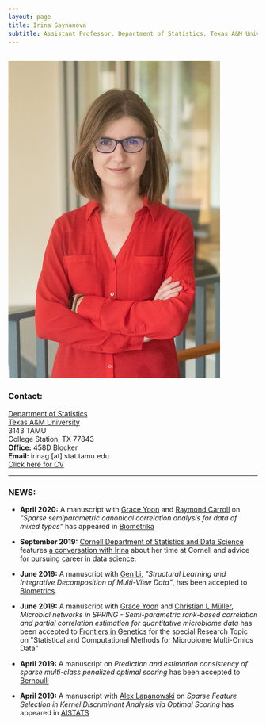 ```yaml
---
layout: page
title: Irina Gaynanova
subtitle: Assistant Professor, Department of Statistics, Texas A&M University
---
```


<div class="container">
<div class="row">&nbsp;</div>
<div class="row">
	<div class="col-md-3"><a class="thumb" href="#">
		<img src="img/Medium.jpg" class="img-responsive" alt="Irina Gaynanova"/></a>
	</div>
	<div class="col-md-6">
	<h3>Contact:</h3>
		<p> <a href = "http://www.stat.tamu.edu"> Department of Statistics</a> <br>
		<a href="http://www.tamu.edu"> Texas A&M University </a> <br>
		3143 TAMU <br>
		College Station, TX 77843 <br>
		<strong>Office:</strong> 458D Blocker <br>
		<strong>Email:</strong> irinag [at] stat.tamu.edu <br>
		<a href = "https://irinagain.github.io/Resources/IrinaGaynanovaCV.pdf"> Click here for CV</a>
		</p>
	</div>
</div>
	
<hr>

</div>

### NEWS:

* **April 2020:** A manuscript with [Grace Yoon](http://www.stat.tamu.edu/~gyoon/) and [Raymond Carroll](https://carroll.stat.tamu.edu) on *"Sparse semiparametric canonical correlation analysis for data of mixed types"* has appeared in [Biometrika](https://academic.oup.com/biomet/article/doi/10.1093/biomet/asaa007/5820553)

* **September 2019:** [Cornell Department of Statistics and Data Science](https://stat.cornell.edu) features [a conversation with Irina](https://stat.cornell.edu/alumni/alumni-profiles/irina-gaynanova-stats-phd-15) about her time at Cornell and advice for pursuing career in data science. 

* **June 2019:** A manuscript with [Gen Li](https://sites.google.com/view/ligen), *"Structural Learning and Integrative Decomposition of Multi-View Data"*, has been accepted to [Biometrics](https://doi.org/10.1111/biom.13108).

* **June 2019:** A manuscript with [Grace Yoon](http://www.stat.tamu.edu/~gyoon/) and [Christian L Müller](https://www.simonsfoundation.org/team/christian-muller/), *Microbial networks in SPRING - Semi-parametric rank-based correlation and partial correlation estimation for quantitative microbiome data* has been accepted to [Frontiers in Genetics](https://www.frontiersin.org/articles/10.3389/fgene.2019.00516/full) for the special Research Topic on "Statistical and Computational Methods for Microbiome Multi-Omics Data"

* **April 2019:** A manuscript on *Prediction and estimation consistency of sparse multi-class penalized optimal scoring* has been accepted to [Bernoulli](https://projecteuclid.org/euclid.bj/1574758829)

* **April 2019:** A manuscript with [Alex Lapanowski](https://sites.google.com/view/alexander-f-lapanowski/home) on *Sparse Feature Selection in Kernel Discriminant Analysis via Optimal Scoring* has appeared in [AISTATS](http://proceedings.mlr.press/v89/lapanowski19a.html)

<!--
* **November 2018:** A new manuscript on *"Joint association and classification analysis of multi-view data"* is now available on [arXiv](https://arxiv.org/abs/1811.08511)

* **September 2018:** The [Texas A&M College of Science](http://www.science.tamu.edu) promotional [video](https://youtu.be/BLtN4gYBN0g) featuring Irina

* **July 2018:** A new manuscript on *"Sparse semiparametric canonical correlation analysis for data of mixed types"* is now available on [arXiv](https://arxiv.org/abs/1807.05274)
* **March 2018:** Irina is the recipient of the 2018 David P. Byar Young Investigator Award for the first-place paper [*"Structural Learning and Integrative Decomposition of Multi-View Data"*](https://arxiv.org/abs/1707.06573), joint work with [Gen Li](https://sites.google.com/view/ligen), Columbia University Mailman School of Public Health. [Texas A&M Science article featuring the award](http://www.science.tamu.edu/articles/1922)
* **January 2018:** A new manuscript on *"Prediction Error Bounds for Linear Regression With the TREX"* is now available on [arXiv](https://arxiv.org/abs/1801.01394)
* **November 2017:** A new manuscript on *"Sparse quadratic classification rules via linear dimension reduction"* is now available on [arXiv](https://arxiv.org/abs/1711.04817)
* **May 2017:** NSF DMS-1712943 grant, [Scalable Methods for Classification of Heterogeneous High-Dimensional Data](https://nsf.gov/awardsearch/showAward?AWD_ID=1712943&HistoricalAwards=false)



<div class="row">
	<div class="col-md-8">
		<h3>NEWS:</h3>
		
	</div>	
	

	
	
<div class="row">&nbsp;</div>
</div>	

-->

		

     








